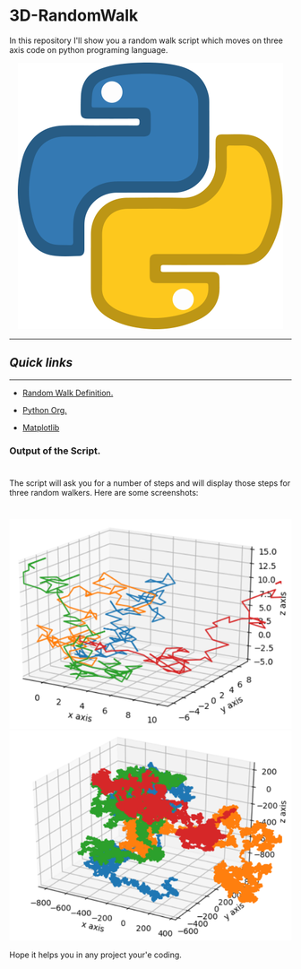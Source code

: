 # 3D-RandomWalk

In this repository I'll show you a random walk script which moves on three axis code on python programing language.

<p align="center">
  <img src="https://github.com/AlexTrR/3D-RandomWalk/blob/main/Docs/Python.png?raw=true" alt="Python."/>
</p>

---
## _Quick links_
---

- [Random Walk Definition.](https://en.wikipedia.org/wiki/Random_walk#:~:text=In%20mathematics%2C%20a%20random%20walk,space%20such%20as%20the%20integers.)

- [Python Org.](https://www.python.org/)

- [Matplotlib](https://matplotlib.org/)

### Output of the Script.
#

The script will ask you for a number of steps and will display those steps for three random walkers.
Here are some screenshots:
#

![LOGO](https://github.com/AlexTrR/3D-RandomWalk/blob/main/Docs/Captura.PNG) ![LOGO](https://github.com/AlexTrR/3D-RandomWalk/blob/main/Docs/Captura%20II.PNG)


Hope it helps you in any project your'e coding. 
